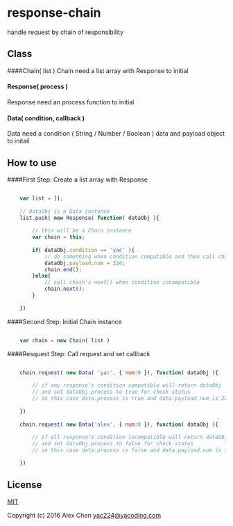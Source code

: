 # response-chain
handle request by chain of responsibility

## Class
####Chain( list )
Chain need a list array with Response to initial 

#### Response( process )
Response need an process function to initial

#### Data( condition, callback )
Data need a condition ( String / Number / Boolean ) data and payload object to initail

## How to use

####First Step: Create a list array with Response
```javascript

	var list = [];
	
	// dataObj is a Data instance
	list.push( new Response( function( dataObj ){
		
		// this will be a Chain instance
		var chain = this;
		
		if( dataObj.condition == 'yac' ){
			// do something when condition compatible and then call chain's end();
			dataObj.payload.num = 224;
			chain.end();
		}else{
			// call chain's next() when condition incompatible
			chain.next();
		}
	
	})


```

####Second Step: Initial Chain instance
```javascript

	var chain = new Chain( list )


```

####Resquest Step: Call request and set callback
```javascript

	chain.request( new Data( 'yac', { num:0 }), function( dataObj ){
		
		// if any response's condition compatible will return dataObj
		// and set dataObj.process to true for check status
		// in this case data.process is true and data.payload.num is 224
		
	})
	
	chain.request( new Data('alex', { num:0 }), function( dataObj ){
	
		// if all response's condition incompatible will return dataObj
		// and set dataObj.process to false for check status
		// in this case data.process is false and data.payload.num is still 0
				
	})


```

## License
[MIT](http://opensource.org/licenses/MIT)

Copyright (c) 2016 Alex Chen <yac224@yacoding.com>